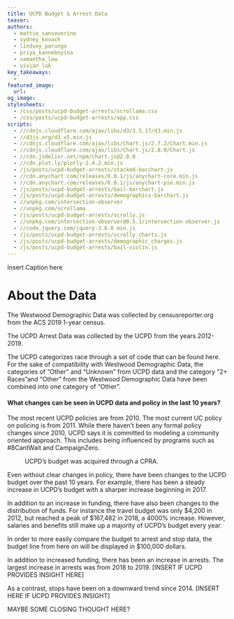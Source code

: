 ```yaml
---
title: UCPD Budget & Arrest Data
teaser:
authors:
  - mattie_sanseverino
  - sydney_kovach
  - lindsey_parungo
  - priya_kanneboyina
  - samantha_low
  - vivian_luk
key_takeaways:
  -
featured_image:
  url:
og_image:
stylesheets:
  - /css/posts/ucpd-budget-arrests/scrollama.css
  - /css/posts/ucpd-budget-arrests/app.css
scripts:
  - //cdnjs.cloudflare.com/ajax/libs/d3/3.5.17/d3.min.js
  - //d3js.org/d3.v5.min.js
  - //cdnjs.cloudflare.com/ajax/libs/Chart.js/2.7.2/Chart.min.js
  - //cdnjs.cloudflare.com/ajax/libs/Chart.js/2.8.0/Chart.js
  - //cdn.jsdelivr.net/npm/chart.js@2.8.0
  - //cdn.plot.ly/plotly-2.4.2.min.js
  - /js/posts/ucpd-budget-arrests/stacked-barchart.js
  - //cdn.anychart.com/releases/8.0.1/js/anychart-core.min.js
  - //cdn.anychart.com/releases/8.0.1/js/anychart-pie.min.js
  - /js/posts/ucpd-budget-arrests/bail-barchart.js
  - /js/posts/ucpd-budget-arrests/demographics-barchart.js
  - //unpkg.com/intersection-observer
  - //unpkg.com/scrollama
  - /js/posts/ucpd-budget-arrests/scrolly.js
  - //unpkg.com/intersection-observer@0.5.1/intersection-observer.js
  - //code.jquery.com/jquery-3.6.0.min.js
  - /js/posts/ucpd-budget-arrests/scrolly_charts.js
  - /js/posts/ucpd-budget-arrests/demographic_charges.js
  - /js/posts/ucpd-budget-arrests/bail-violin.js
---
```


<div id="barchart-wrapper">
  <canvas id="barchart-uclapd"></canvas>
</div>

<div height = "800">
  <canvas id="race_chart"></canvas> 
</div>
<div height = "800">
  <canvas id="gender_chart"></canvas> 
</div>
<div height = "800">
  <canvas id="age_chart"></canvas> 
</div>

<div class = demographic_charges>
  <canvas id="demographic_charges"></canvas> 
  <p class = 'caption'> Insert Caption here</p>
</div>

<h1>About the Data</h1>
<p>The Westwood Demographic Data was collected by censusreporter.org from the ACS 2019 1-year census.</p>

<p>The UCPD Arrest Data was collected by the UCPD from the years 2012-2019.</p>

<p>The UCPD categorizes race through a set of code that can be found here. For the sake of compatibility with Westwood Demographic Data, the categories of “Other” and “Unknown” from UCPD data and the category “2+ Races”and “Other” from the Westwood Demographic Data have been combined into one category of “Other”.</p>

<section class = 'scrollama'>
    <section id="stick">
      <article id = 'scrolly_area'>
        <div class="step first" id = "2010" data-step="1">
          <h1 class = "scrolly_title">What changes can be seen in UCPD data and policy in the last 10 years?</h1>
          <p>The most recent UCPD policies are from 2010. The most current UC policy on policing is from 2011. While there haven’t been any formal policy changes since 2010, UCPD says it is committed to modeling a community oriented approach. This includes being influenced by programs such as #8CantWait and CampaignZero. </p>
        </div>
        <figure>
          <div class = "BudgetStopChart" id = "BudgetStop">
            <canvas id="myChart"></canvas>
            <p class = 'caption'>UCPD’s budget was acquired through a CPRA.</p>
          </div>
        </figure>
        <div class="step later" data-step="2">
          <p>Even without clear changes in policy, there have been changes to the UCPD budget over the past 10 years. For example, there has been a steady increase in UCPD’s budget with a sharper increase beginning in 2017. </p>
        </div>
        <div class="step later" data-step="3">
          <p>In addition to an increase in funding, there have also been changes to the distribution of funds. For instance the travel budget was only $4,200 in 2012, but reached a peak of $167,482 in 2018, a 4000% increase. However, salaries and benefits still make up a majority of UCPD’s budget every year.</p>
        </div>
        <div class="step later" data-step="4">
          <p>In order to more easily compare the budget to arrest and stop data, the budget line from here on will be displayed in $100,000 dollars. </p>
        </div>
        <div class="step later" data-step="5">
          <p>In addition to increased funding, there has been an increase in arrests. The largest increase in arrests was from 2018 to 2019. [INSERT IF UCPD PROVIDES INSIGHT HERE] </p>
        </div>
        <div class="step later" data-step="6">
          <p>As a contrast, stops have been on a downward trend since 2014. [INSERT HERE IF UCPD PROVIDES INSIGHT]</p>
        </div>
        <div class="step last" data-step="7">
          <p>MAYBE SOME CLOSING THOUGHT HERE?</p>
        </div>
        </article>
    </section>
</section>

<div class="bail-barchart">
  <canvas id='bail-chart-ucpd'> </canvas>
</div>

<div id='myDiv'></div>
